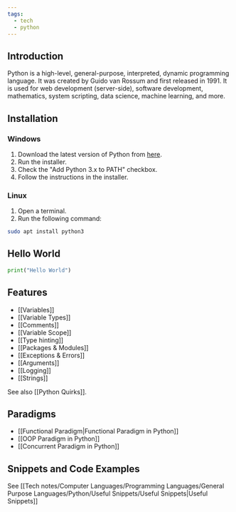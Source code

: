 ```yaml
---
tags:
  - tech
  - python
---
```


## Introduction

Python is a high-level, general-purpose, interpreted, dynamic programming language. It was created by Guido van Rossum and first released in 1991. It is used for web development (server-side), software development, mathematics, system scripting, data science, machine learning, and more.

## Installation

### Windows

1. Download the latest version of Python from [here](https://www.python.org/downloads/windows/).
2. Run the installer.
3. Check the "Add Python 3.x to PATH" checkbox.
4. Follow the instructions in the installer.

### Linux

1. Open a terminal.
2. Run the following command:
```bash
sudo apt install python3
```

## Hello World

```python
print("Hello World")
```

## Features

- [[Variables]]
- [[Variable Types]]
- [[Comments]]
- [[Variable Scope]]
- [[Type hinting]]
- [[Packages & Modules]]
- [[Exceptions & Errors]]
- [[Arguments]]
- [[Logging]]
- [[Strings]]

See also [[Python Quirks]].

## Paradigms

- [[Functional Paradigm|Functional Paradigm in Python]]
- [[OOP Paradigm in Python]]
- [[Concurrent Paradigm in Python]]

## Snippets and Code Examples

See [[Tech notes/Computer Languages/Programming Languages/General Purpose Languages/Python/Useful Snippets/Useful Snippets|Useful Snippets]]

